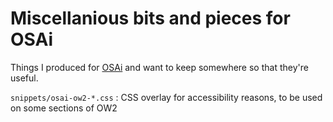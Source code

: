 # Miscellanious bits and pieces for OSAi

Things I produced for [OSAi](https://www.ow2.org/bin/view/OSAi/) and want to keep somewhere so that they're useful.

`snippets/osai-ow2-*.css` : CSS overlay for accessibility reasons, to be used on some sections of OW2